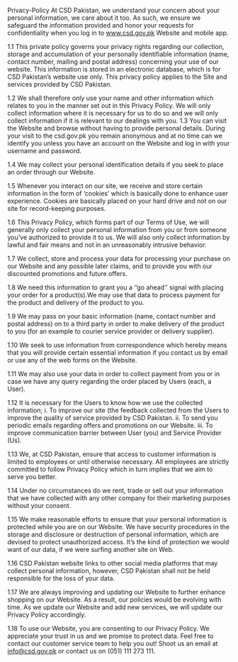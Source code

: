 Privacy-Policy
At CSD Pakistan, we understand your concern about your personal information, we care about it too. As such, we ensure we safeguard the information provided and honor your requests for confidentiality when you log in to www.csd.gov.pk Website and mobile app.

1.1 This private policy governs your privacy rights regarding our collection, storage and accumulation of your personally identifiable information (name, contact number, mailing and postal address) concerning your use of our website. This information is stored in an electronic database, which is for CSD Pakistan’s website use only. This privacy policy applies to the Site and services provided by CSD Pakistan.

1.2 We shall therefore only use your name and other information which relates to you in the manner set out in this Privacy Policy. We will only collect information where it is necessary for us to do so and we will only collect information if it is relevant to our dealings with you.
1.3 You can visit the Website and browse without having to provide personal details. During your visit to the csd.gov.pk you remain anonymous and at no time can we identify you unless you have an account on the Website and log in with your username and password.

1.4 We may collect your personal identification details if you seek to place an order through our Website.

1.5 Whenever you interact on our site, we receive and store certain information in the form of ‘cookies’ which is basically done to enhance user experience. Cookies are basically placed on your hard drive and not on our site for record-keeping purposes.

1.6 This Privacy Policy, which forms part of our Terms of Use, we will generally only collect your personal information from you or from someone you’ve authorized to provide it to us. We will also only collect information by lawful and fair means and not in an unreasonably intrusive behavior.

1.7 We collect, store and process your data for processing your purchase on our Website and any possible later claims, and to provide you with our discounted promotions and future offers.

1.8 We need this information to grant you a ‘’go ahead’’ signal with placing your order for a product(s).We may use that data to process payment for the product and delivery of the product to you.

1.9 We may pass on your basic information (name, contact number and postal address) on to a third party in order to make delivery of the product to you (for an example to courier service provider or delivery supplier).

1.10 We seek to use information from correspondence which hereby means that you will provide certain essential information if you contact us by email or use any of the web forms on the Website.

1.11 We may also use your data in order to collect payment from you or in case we have any query regarding the order placed by Users (each, a User).

1.12 It is necessary for the Users to know how we use the collected information; i. To improve our site (the feedback collected from the Users to improve the quality of service provided by CSD Pakistan. ii. To send you periodic emails regarding offers and promotions on our Website. iii. To improve communication barrier between User (you) and Service Provider (Us).

1.13 We, at CSD Pakistan, ensure that access to customer information is limited to employees or until otherwise necessary. All employees are strictly committed to follow Privacy Policy which in turn implies that we aim to serve you better.

1.14 Under no circumstances do we rent, trade or sell out your information that we have collected with any other company for their marketing purposes without your consent.

1.15 We make reasonable efforts to ensure that your personal information is protected while you are on our Website. We have security procedures in the storage and disclosure or destruction of personal information, which are devised to protect unauthorized access. It’s the kind of protection we would want of our data, if we were surfing another site on Web.

1.16 CSD Pakistan website links to other social media platforms that may collect personal information, however, CSD Pakistan shall not be held responsible for the loss of your data.

1.17 We are always improving and updating our Website to further enhance shopping on our Website. As a result, our policies would be evolving with time. As we update our Website and add new services, we will update our Privacy Policy accordingly.

1.18 To use our Website, you are consenting to our Privacy Policy. We appreciate your trust in us and we promise to protect data. Feel free to contact our customer service team to help you out! Shoot us an email at info@csd.gov.pk or contact us on (051) 111 273 111.
